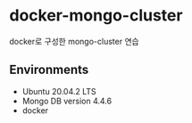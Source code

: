 # docker-mongo-cluster
docker로 구성한 mongo-cluster 연습

## Environments
 - Ubuntu 20.04.2 LTS
 - Mongo DB version 4.4.6
 - docker
